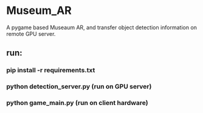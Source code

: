 # Museum_AR
A pygame based Museaum AR, and transfer object detection information on remote GPU server.
## run:
### pip install -r requirements.txt
### python detection_server.py  (run on GPU server)
### python game_main.py  (run on client hardware)